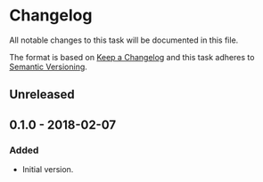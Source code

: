 # Changelog
All notable changes to this task will be documented in this file.

The format is based on [Keep a Changelog](http://keepachangelog.com/en/1.0.0/)
and this task adheres to [Semantic Versioning](http://semver.org/spec/v2.0.0.html).

## Unreleased

## 0.1.0 - 2018-02-07
### Added
- Initial version.
